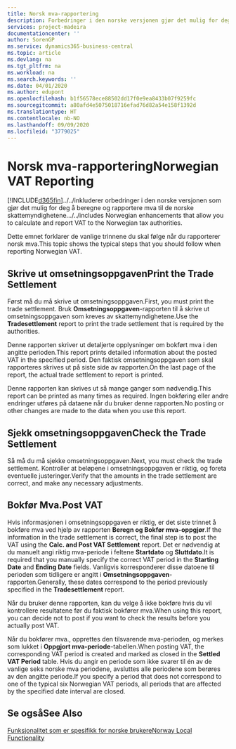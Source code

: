 ```yaml
---
title: Norsk mva-rapportering
description: Forbedringer i den norske versjonen gjør det mulig for deg å beregne og rapportere mva til de norske skattemyndighetene.
services: project-madeira
documentationcenter: ''
author: SorenGP
ms.service: dynamics365-business-central
ms.topic: article
ms.devlang: na
ms.tgt_pltfrm: na
ms.workload: na
ms.search.keywords: ''
ms.date: 04/01/2020
ms.author: edupont
ms.openlocfilehash: b1f56578ece88502dd17f0e9ea8433b07f9259fc
ms.sourcegitcommit: a80afd4e5075018716efad76d82a54e158f1392d
ms.translationtype: HT
ms.contentlocale: nb-NO
ms.lasthandoff: 09/09/2020
ms.locfileid: "3779025"
---
```

# <a name="norwegian-vat-reporting"></a><span data-ttu-id="98914-103">Norsk mva-rapportering</span><span class="sxs-lookup"><span data-stu-id="98914-103">Norwegian VAT Reporting</span></span>
[!INCLUDE[d365fin](../../includes/d365fin_md.md)]<span data-ttu-id="98914-104">../../inkluderer orbedringer i den norske versjonen som gjør det mulig for deg å beregne og rapportere mva til de norske skattemyndighetene.</span><span class="sxs-lookup"><span data-stu-id="98914-104">../../includes Norwegian enhancements that allow you to calculate and report VAT to the Norwegian tax authorities.</span></span>  

<span data-ttu-id="98914-105">Dette emnet forklarer de vanlige trinnene du skal følge når du rapporterer norsk mva.</span><span class="sxs-lookup"><span data-stu-id="98914-105">This topic shows the typical steps that you should follow when reporting Norwegian VAT.</span></span>  

## <a name="print-the-trade-settlement"></a><span data-ttu-id="98914-106">Skrive ut omsetningsoppgaven</span><span class="sxs-lookup"><span data-stu-id="98914-106">Print the Trade Settlement</span></span>  
<span data-ttu-id="98914-107">Først må du må skrive ut omsetningsoppgaven.</span><span class="sxs-lookup"><span data-stu-id="98914-107">First, you must print the trade settlement.</span></span> <span data-ttu-id="98914-108">Bruk **Omsetningsoppgaven**-rapporten til å skrive ut omsetningsoppgaven som kreves av skattemyndighetene.</span><span class="sxs-lookup"><span data-stu-id="98914-108">Use the **Tradesettlement** report to print the trade settlement that is required by the authorities.</span></span>  

<span data-ttu-id="98914-109">Denne rapporten skriver ut detaljerte opplysninger om bokført mva i den angitte perioden.</span><span class="sxs-lookup"><span data-stu-id="98914-109">This report prints detailed information about the posted VAT in the specified period.</span></span> <span data-ttu-id="98914-110">Den faktisk omsetningsoppgaven som skal rapporteres skrives ut på siste side av rapporten.</span><span class="sxs-lookup"><span data-stu-id="98914-110">On the last page of the report, the actual trade settlement to report is printed.</span></span>  

<span data-ttu-id="98914-111">Denne rapporten kan skrives ut så mange ganger som nødvendig.</span><span class="sxs-lookup"><span data-stu-id="98914-111">This report can be printed as many times as required.</span></span> <span data-ttu-id="98914-112">Ingen bokføring eller andre endringer utføres på dataene når du bruker denne rapporten.</span><span class="sxs-lookup"><span data-stu-id="98914-112">No posting or other changes are made to the data when you use this report.</span></span>  

## <a name="check-the-trade-settlement"></a><span data-ttu-id="98914-113">Sjekk omsetningsoppgaven</span><span class="sxs-lookup"><span data-stu-id="98914-113">Check the Trade Settlement</span></span>  
<span data-ttu-id="98914-114">Så må du må sjekke omsetningsoppgaven.</span><span class="sxs-lookup"><span data-stu-id="98914-114">Next, you must check the trade settlement.</span></span> <span data-ttu-id="98914-115">Kontroller at beløpene i omsetningsoppgaven er riktig, og foreta eventuelle justeringer.</span><span class="sxs-lookup"><span data-stu-id="98914-115">Verify that the amounts in the trade settlement are correct, and make any necessary adjustments.</span></span>  

## <a name="post-vat"></a><span data-ttu-id="98914-116">Bokfør Mva.</span><span class="sxs-lookup"><span data-stu-id="98914-116">Post VAT</span></span>  
<span data-ttu-id="98914-117">Hvis informasjonen i omsetningsoppgaven er riktig, er det siste trinnet å bokføre mva ved hjelp av rapporten **Beregn og Bokfør mva-oppgjør**.</span><span class="sxs-lookup"><span data-stu-id="98914-117">If the information in the trade settlement is correct, the final step is to post the VAT using the **Calc. and Post VAT Settlement** report.</span></span> <span data-ttu-id="98914-118">Det er nødvendig at du manuelt angi riktig mva-periode i feltene **Startdato** og **Sluttdato**.</span><span class="sxs-lookup"><span data-stu-id="98914-118">It is required that you manually specify the correct VAT period in the **Starting Date** and **Ending Date** fields.</span></span> <span data-ttu-id="98914-119">Vanligvis korresponderer disse datoene til perioden som tidligere er angitt i **Omsetningsoppgaven**-rapporten.</span><span class="sxs-lookup"><span data-stu-id="98914-119">Generally, these dates correspond to the period previously specified in the **Tradesettlement** report.</span></span>  

<span data-ttu-id="98914-120">Når du bruker denne rapporten, kan du velge å ikke bokføre hvis du vil kontrollere resultatene før du faktisk bokfører mva.</span><span class="sxs-lookup"><span data-stu-id="98914-120">When using this report, you can decide not to post if you want to check the results before you actually post VAT.</span></span>  

<span data-ttu-id="98914-121">Når du bokfører mva., opprettes den tilsvarende mva-perioden, og merkes som lukket i **Oppgjort mva-periode**-tabellen.</span><span class="sxs-lookup"><span data-stu-id="98914-121">When posting VAT, the corresponding VAT period is created and marked as closed in the **Settled VAT Period** table.</span></span> <span data-ttu-id="98914-122">Hvis du angir en periode som ikke svarer til én av de vanlige seks norske mva periodene, avsluttes alle periodene som berøres av den angitte periode.</span><span class="sxs-lookup"><span data-stu-id="98914-122">If you specify a period that does not correspond to one of the typical six Norwegian VAT periods, all periods that are affected by the specified date interval are closed.</span></span>  

## <a name="see-also"></a><span data-ttu-id="98914-123">Se også</span><span class="sxs-lookup"><span data-stu-id="98914-123">See Also</span></span>  
 [<span data-ttu-id="98914-124">Funksjonalitet som er spesifikk for norske brukere</span><span class="sxs-lookup"><span data-stu-id="98914-124">Norway Local Functionality</span></span>](norway-local-functionality.md)
